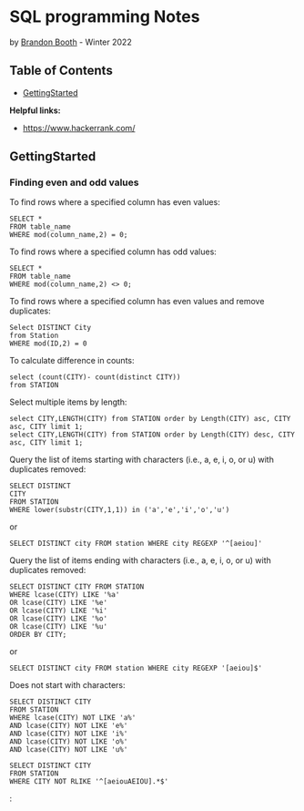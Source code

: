 # SQL programming Notes
by [Brandon Booth](https://brandon-booth.com/) - Winter 2022


## Table of Contents
- [GettingStarted](#GettingStarted)


**Helpful links:**
- https://www.hackerrank.com/


## GettingStarted

### Finding even and odd values
To find rows where a specified column has even values:
```
SELECT * 
FROM table_name 
WHERE mod(column_name,2) = 0;
```

To find rows where a specified column has odd values:
```
SELECT * 
FROM table_name 
WHERE mod(column_name,2) <> 0;
```

To find rows where a specified column has even values and remove duplicates:
```
Select DISTINCT City
from Station
WHERE mod(ID,2) = 0
```

To calculate difference in counts:
```
select (count(CITY)- count(distinct CITY)) 
from STATION
```

Select multiple items by length:
```
select CITY,LENGTH(CITY) from STATION order by Length(CITY) asc, CITY asc, CITY limit 1; 
select CITY,LENGTH(CITY) from STATION order by Length(CITY) desc, CITY asc, CITY limit 1; 
```

Query the list of items starting with characters (i.e., a, e, i, o, or u) with duplicates removed:
```
SELECT DISTINCT 
CITY 
FROM STATION 
WHERE lower(substr(CITY,1,1)) in ('a','e','i','o','u')
```
or
```
SELECT DISTINCT city FROM station WHERE city REGEXP '^[aeiou]'
```

Query the list of items ending with characters (i.e., a, e, i, o, or u) with duplicates removed:
```
SELECT DISTINCT CITY FROM STATION
WHERE lcase(CITY) LIKE '%a'
OR lcase(CITY) LIKE '%e'
OR lcase(CITY) LIKE '%i'
OR lcase(CITY) LIKE '%o'
OR lcase(CITY) LIKE '%u'
ORDER BY CITY;
```
or
```
SELECT DISTINCT city FROM station WHERE city REGEXP '[aeiou]$'
```

Does not start with characters:
```
SELECT DISTINCT CITY 
FROM STATION
WHERE lcase(CITY) NOT LIKE 'a%'
AND lcase(CITY) NOT LIKE 'e%'
AND lcase(CITY) NOT LIKE 'i%'
AND lcase(CITY) NOT LIKE 'o%'
AND lcase(CITY) NOT LIKE 'u%'
```

```
SELECT DISTINCT CITY 
FROM STATION 
WHERE CITY NOT RLIKE '^[aeiouAEIOU].*$'
```

:
```

```
